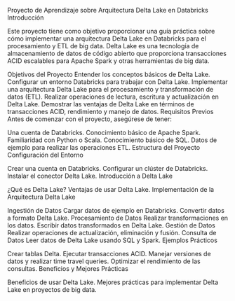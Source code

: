 Proyecto de Aprendizaje sobre Arquitectura Delta Lake en Databricks
Introducción

Este proyecto tiene como objetivo proporcionar una guía práctica sobre cómo implementar una arquitectura Delta Lake en Databricks para el procesamiento y ETL de big data. Delta Lake es una tecnología de almacenamiento de datos de código abierto que proporciona transacciones ACID escalables para Apache Spark y otras herramientas de big data.

Objetivos del Proyecto
Entender los conceptos básicos de Delta Lake.
Configurar un entorno Databricks para trabajar con Delta Lake.
Implementar una arquitectura Delta Lake para el procesamiento y transformación de datos (ETL).
Realizar operaciones de lectura, escritura y actualización en Delta Lake.
Demostrar las ventajas de Delta Lake en términos de transacciones ACID, rendimiento y manejo de datos.
Requisitos Previos
Antes de comenzar con el proyecto, asegúrese de tener:

Una cuenta de Databricks.
Conocimiento básico de Apache Spark.
Familiaridad con Python o Scala.
Conocimiento básico de SQL.
Datos de ejemplo para realizar las operaciones ETL.
Estructura del Proyecto
Configuración del Entorno

Crear una cuenta en Databricks.
Configurar un clúster de Databricks.
Instalar el conector Delta Lake.
Introducción a Delta Lake

¿Qué es Delta Lake?
Ventajas de usar Delta Lake.
Implementación de la Arquitectura Delta Lake

Ingestión de Datos
Cargar datos de ejemplo en Databricks.
Convertir datos a formato Delta Lake.
Procesamiento de Datos
Realizar transformaciones en los datos.
Escribir datos transformados en Delta Lake.
Gestión de Datos
Realizar operaciones de actualización, eliminación y fusión.
Consulta de Datos
Leer datos de Delta Lake usando SQL y Spark.
Ejemplos Prácticos

Crear tablas Delta.
Ejecutar transacciones ACID.
Manejar versiones de datos y realizar time travel queries.
Optimizar el rendimiento de las consultas.
Beneficios y Mejores Prácticas

Beneficios de usar Delta Lake.
Mejores prácticas para implementar Delta Lake en proyectos de big data.
